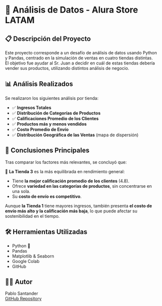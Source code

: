 
# 🛒 Análisis de Datos - Alura Store LATAM

## 📋 Descripción del Proyecto

Este proyecto corresponde a un desafío de análisis de datos usando Python y Pandas, centrado en la simulación de ventas en cuatro tiendas distintas. El objetivo fue ayudar al Sr. Juan a decidir en cuál de estas tiendas debería vender sus productos, utilizando distintos análisis de negocio.

## 📊 Análisis Realizados

Se realizaron los siguientes análisis por tienda:

- ✅ **Ingresos Totales**  
- ✅ **Distribución de Categorías de Productos**  
- ✅ **Calificaciones Promedio de los Clientes**  
- ✅ **Productos más y menos vendidos**  
- ✅ **Costo Promedio de Envío**  
- ✅ **Distribución Geográfica de las Ventas** (mapa de dispersión)

## 🧠 Conclusiones Principales

Tras comparar los factores más relevantes, se concluyó que:

📌 **La Tienda 3** es la más equilibrada en rendimiento general:  
- Tiene **la mejor calificación promedio de los clientes** (4.8).  
- Ofrece **variedad en las categorías de productos**, sin concentrarse en una sola.  
- Su **costo de envío es competitivo**.  

Aunque **la Tienda 1** tiene mayores ingresos, también presenta **el costo de envío más alto y la calificación más baja**, lo que puede afectar su sostenibilidad en el tiempo.

## 🛠️ Herramientas Utilizadas

- Python 🐍  
- Pandas  
- Matplotlib & Seaborn  
- Google Colab  
- GitHub  

## 👨‍💻 Autor

Pablo Santander  
[GitHub Repository](https://github.com/PRsant90/ChallengeDatos)
